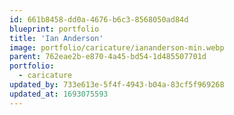 ```yaml
---
id: 661b8458-dd0a-4676-b6c3-8568050ad84d
blueprint: portfolio
title: 'Ian Anderson'
image: portfolio/caricature/iananderson-min.webp
parent: 762eae2b-e870-4a45-bd54-1d485507701d
portfolio:
  - caricature
updated_by: 733e613e-5f4f-4943-b04a-83cf5f969268
updated_at: 1693075593
---
```

